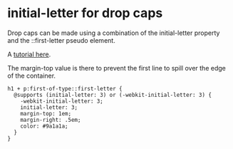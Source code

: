 # initial-letter for drop caps

Drop caps can be made using a combination of the initial-letter property and the ::first-letter pseudo element.

A [tutorial here](http://webdesign.tutsplus.com/tutorials/better-css-drop-caps-with-initial-letter--cms-26350).

The margin-top value is there to prevent the first line to spill over the edge of the container.

```
h1 + p:first-of-type::first-letter {
  @supports (initial-letter: 3) or (-webkit-initial-letter: 3) {
    -webkit-initial-letter: 3;
    initial-letter: 3;
    margin-top: 1em;
    margin-right: .5em;
    color: #9a1a1a;
  }
}
```
